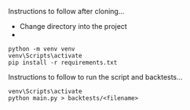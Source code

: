 Instructions to follow after cloning...

- Change directory into the project
- 


```
python -m venv venv
venv\Scripts\activate
pip install -r requirements.txt
```

Instructions to follow to run the script and backtests...

```
venv\Scripts\activate
python main.py > backtests/<filename>
```